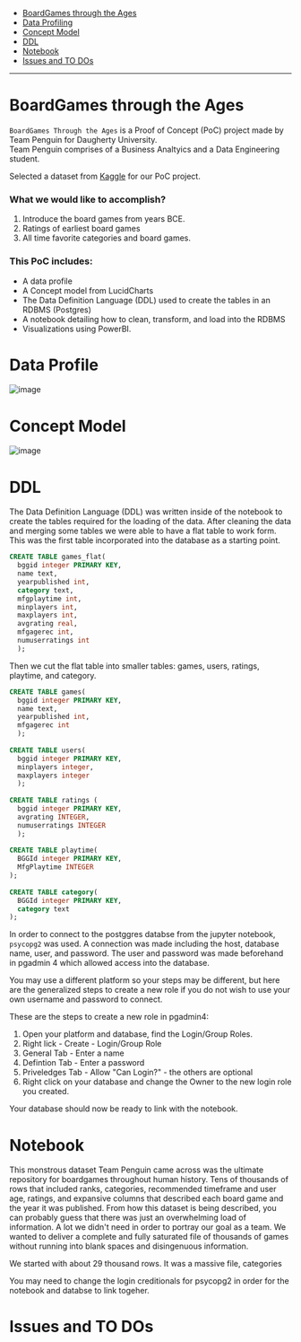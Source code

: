 - [BoardGames through the Ages](#boardgames-through-the-ages)
- [Data Profiling](#data-profile)
- [Concept Model](#concept-model)
- [DDL](#ddl)
- [Notebook](#notebook)
- [Issues and TO DOs](#issues-and-to-dos)

---

# BoardGames through the Ages

`BoardGames Through the Ages` is a Proof of Concept (PoC) project made by Team Penguin for Daugherty University. <br />
Team Penguin comprises of a Business Analtyics and a Data Engineering student.

Selected a dataset from [Kaggle](https://www.kaggle.com/threnjen/board-games-database-from-boardgamegeek) for our PoC project.
### What we would like to accomplish?
  1. Introduce the board games from years BCE. 
  2. Ratings of earliest board games
  3. All time favorite categories and board games.

### This PoC includes:
- A data profile
- A Concept model from LucidCharts
- The Data Definition Language (DDL) used to create the tables in an RDBMS (Postgres)
- A notebook detailing how to clean, transform, and load into the RDBMS
- Visualizations using PowerBI.

# Data Profile
![image](https://user-images.githubusercontent.com/99750060/154522627-b1a0c52f-4bd3-4857-b762-35bdb1ad380a.png)


# Concept Model
![image](https://user-images.githubusercontent.com/99750060/154523366-5aae4e38-6ff4-4ab5-b321-25434b098204.png)

# DDL

The Data Definition Language (DDL) was written inside of the notebook to create the tables required for the loading of the data. 
After cleaning the data and merging some tables we were able to have a flat table to work form. 
This was the first table incorporated into the database as a starting point.

```sql   
CREATE TABLE games_flat(
  bggid integer PRIMARY KEY,
  name text,
  yearpublished int,
  category text,
  mfgplaytime int,
  minplayers int,
  maxplayers int,
  avgrating real,
  mfgagerec int,
  numuserratings int
  );
```

Then we cut the flat table into smaller tables: games, users, ratings, playtime, and category.

```sql
CREATE TABLE games(
  bggid integer PRIMARY KEY,
  name text,
  yearpublished int,
  mfgagerec int
  );
        
CREATE TABLE users(
  bggid integer PRIMARY KEY,
  minplayers integer,
  maxplayers integer
  );
        
CREATE TABLE ratings (
  bggid integer PRIMARY KEY,
  avgrating INTEGER,
  numuserratings INTEGER
  );
            
CREATE TABLE playtime(
  BGGId integer PRIMARY KEY,
  MfgPlaytime INTEGER
);
        
CREATE TABLE category(
  BGGId integer PRIMARY KEY,
  category text
);        
 ```
 
In order to connect to the postggres databse from the jupyter notebook, `psycopg2` was used.
A connection was made including the host, database name, user, and password.
The user and password was made beforehand in pgadmin 4 which allowed access into the database.

You may use a different platform so your steps may be different, but here are the generalized steps to  create a new role if you do not wish to use your own username and password to connect. <br />

These are the steps to create a new role in pgadmin4:
1. Open your platform and database, find the Login/Group Roles.
2. Right lick - Create - Login/Group Role
3. General Tab - Enter a name
4. Defintion Tab - Enter a password
5. Priveledges Tab - Allow "Can Login?" - the others are optional
6. Right click on your database and change the Owner to the new login role you created.

Your database should now be ready to link with the notebook.


# Notebook

This monstrous dataset Team Penguin came across was the ultimate repository for boardgames throughout human history. Tens of thousands of rows that included ranks, categories, recommended timeframe and user age, ratings, and expansive columns that described each board game and the year it was published. From how this dataset is being described, you can probably guess that there was just an overwhelming load of information. A lot we didn't need in order to portray our goal as a team. We wanted to deliver a complete and fully saturated file of thousands of games without running into blank spaces and disingenuous information. 

We started with about 29 thousand rows. 
It was a massive file, categories

You may need to change the login creditionals for psycopg2 in order for the notebook and databse to link togeher.


# Issues and TO DOs



